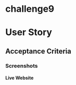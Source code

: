 # challenge9

<h1> User Story </h1>
<p> 

</p>

<h2> Acceptance Criteria </h2>
<p>

</p>

<h3> Screenshots </h3>

<h4> Live Website </h4>
